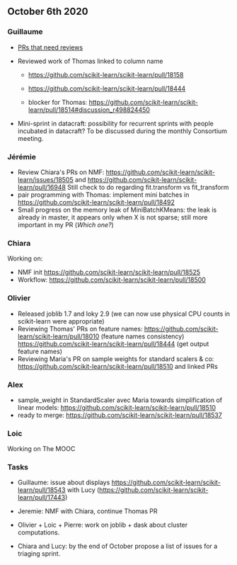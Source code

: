 ## October 6th 2020

### Guillaume

* [PRs that need reviews](https://github.com/scikit-learn/scikit-learn/pulls?q=is%3Aopen+is%3Apr+author%3Aglemaitre+label%3A%22Waiting+for+Reviewer%22)
* Reviewed work of Thomas linked to column name

    * https://github.com/scikit-learn/scikit-learn/pull/18158

    * https://github.com/scikit-learn/scikit-learn/pull/18444

    * blocker for Thomas: https://github.com/scikit-learn/scikit-learn/pull/18514#discussion_r498824450

* Mini-sprint in datacraft: possibility for recurrent sprints with people incubated in datacraft? To be discussed during the monthly Consortium meeting.

### Jérémie

* Review Chiara's PRs on NMF: https://github.com/scikit-learn/scikit-learn/issues/18505 and https://github.com/scikit-learn/scikit-learn/pull/16948
  Still check to do regarding fit.transform vs fit_transform
* pair programming with Thomas: implement mini batches in https://github.com/scikit-learn/scikit-learn/pull/18492
* Small progress on the memory leak of MiniBatchKMeans: the leak is already in master, it appears only when X is not sparse; still more important in my PR (_Which one?_)

### Chiara

Working on:
  * NMF init https://github.com/scikit-learn/scikit-learn/pull/18525
  * Workflow: https://github.com/scikit-learn/scikit-learn/pull/18500

### Olivier

* Released joblib 1.7 and loky 2.9 (we can now use physical CPU counts in scikit-learn were appropriate)
* Reviewing Thomas' PRs on feature names:
    https://github.com/scikit-learn/scikit-learn/pull/18010 (feature names consistency)
    https://github.com/scikit-learn/scikit-learn/pull/18444 (get output feature names)
* Reviewing Maria's PR on sample weights for standard scalers & co:
    https://github.com/scikit-learn/scikit-learn/pull/18510 and linked PRs

### Alex

* sample_weight in StandardScaler avec Maria towards simplification of linear models: https://github.com/scikit-learn/scikit-learn/pull/18510
* ready to merge: https://github.com/scikit-learn/scikit-learn/pull/18537

### Loic
Working on The MOOC

### Tasks

* Guillaume: issue about displays https://github.com/scikit-learn/scikit-learn/pull/18543 with Lucy (https://github.com/scikit-learn/scikit-learn/pull/17443)

* Jeremie: NMF with Chiara, continue Thomas PR

* Olivier + Loic + Pierre: work on joblib + dask about cluster computations.

* Chiara and Lucy: by the end of October propose a list of issues for a triaging sprint.

